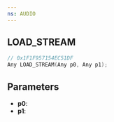 ```yaml
---
ns: AUDIO
---
```

## LOAD_STREAM

```c
// 0x1F1F957154EC51DF
Any LOAD_STREAM(Any p0, Any p1);
```

## Parameters
* **p0**:
* **p1**:
